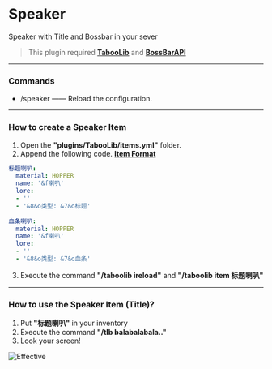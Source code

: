 # Speaker
Speaker with Title and Bossbar in your sever

> This plugin required **[TabooLib](http://www.mcbbs.net/thread-773065-1-1.html)** and **[BossBarAPI](http://www.mcbbs.net/thread-729531-1-1.html)**
---
### Commands
+ /speaker —— Reload the configuration.

---
### How to create a Speaker Item
1. Open the **"plugins/TabooLib/items.yml"** folder.
2. Append the following code. **[Item Format](https://www.showdoc.cc/taboolib?page_id=101814822112191)**
```yaml
标题喇叭:
  material: HOPPER
  name: '&f喇叭'
  lore:
  - ''
  - '&8&o类型: &7&o标题'
  
血条喇叭:
  material: HOPPER
  name: '&f喇叭'
  lore:
  - ''
  - '&8&o类型: &7&o血条'
```
3. Execute the command **"/taboolib ireload"** and **"/taboolib item 标题喇叭"**

---
### How to use the Speaker Item (Title)?
1. Put **"标题喇叭"** in your inventory
2. Execute the command **"/tlb balabalabala.."**
3. Look your screen!  

![Effective](https://i.loli.net/2018/02/04/5a76acf698ec2.png)
